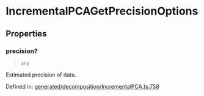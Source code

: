 # IncrementalPCAGetPrecisionOptions

## Properties

### precision?

> `any`

Estimated precision of data.

Defined in:  [generated/decomposition/IncrementalPCA.ts:758](https://github.com/transitive-bullshit/scikit-learn-ts/blob/b59c1ff/packages/sklearn/src/generated/decomposition/IncrementalPCA.ts#L758)
